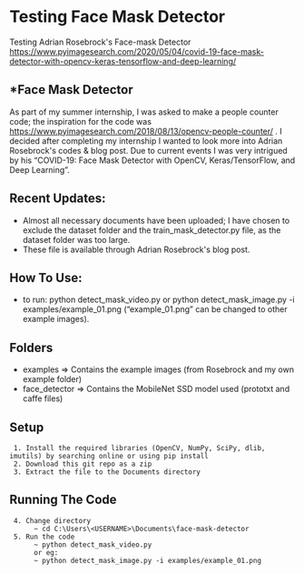 # Testing Face Mask Detector
Testing Adrian Rosebrock's Face-mask Detector
https://www.pyimagesearch.com/2020/05/04/covid-19-face-mask-detector-with-opencv-keras-tensorflow-and-deep-learning/

## *Face Mask Detector
As part of my summer internship, I was asked to make a people counter code; the inspiration for the code was https://www.pyimagesearch.com/2018/08/13/opencv-people-counter/ .
I decided after completing my internship I wanted to look more into Adrian Rosebrock's codes & blog post. Due to current events I was very intrigued by his “COVID-19: Face Mask Detector with OpenCV, Keras/TensorFlow, and Deep Learning”.

## Recent Updates:
* Almost all necessary documents have been uploaded; I have chosen to exclude the dataset folder and the train_mask_detector.py file, as the dataset folder was too large. 
* These file is available through Adrian Rosebrock's blog post.

## How To Use:
* to run: python detect_mask_video.py
          or python detect_mask_image.py -i examples/example_01.png (“example_01.png” can be changed to other example images).

## Folders
* examples => Contains the example images (from Rosebrock and my own example folder)
* face_detector => Contains the MobileNet SSD model used (prototxt and caffe files)

## Setup
     1. Install the required libraries (OpenCV, NumPy, SciPy, dlib, imutils) by searching online or using pip install
     2. Download this git repo as a zip
     3. Extract the file to the Documents directory

## Running The Code
     4. Change directory
          ~ cd C:\Users\<USERNAME>\Documents\face-mask-detector
     5. Run the code
          ~ python detect_mask_video.py
          or eg:
          ~ python detect_mask_image.py -i examples/example_01.png
